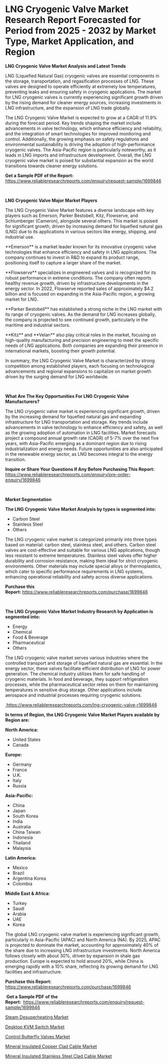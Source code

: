 <p><h1>LNG Cryogenic Valve Market Research Report Forecasted for Period from 2025 -  2032 by Market Type, Market Application, and Region</h1></p><p><strong>LNG Cryogenic Valve Market Analysis and Latest Trends</strong></p>
<p><p>LNG (Liquefied Natural Gas) cryogenic valves are essential components in the storage, transportation, and regasification processes of LNG. These valves are designed to operate efficiently at extremely low temperatures, preventing leaks and ensuring safety in cryogenic applications. The market for LNG cryogenic valves is currently experiencing significant growth driven by the rising demand for cleaner energy sources, increasing investments in LNG infrastructure, and the expansion of LNG trade globally.</p><p>The LNG Cryogenic Valve Market is expected to grow at a CAGR of 11.9% during the forecast period. Key trends shaping the market include advancements in valve technology, which enhance efficiency and reliability, and the integration of smart technologies for improved monitoring and control. Additionally, the growing emphasis on safety regulations and environmental sustainability is driving the adoption of high-performance cryogenic valves. The Asia-Pacific region is particularly noteworthy, as it leads in LNG imports and infrastructure development. Overall, the LNG cryogenic valve market is poised for substantial expansion as the world transitions towards cleaner energy solutions.</p></p>
<p><strong>Get a Sample PDF of the Report:&nbsp;</strong> <a href="https://www.reliableresearchreports.com/enquiry/request-sample/1699846?utm_campaign=10&utm_medium=2&utm_source=Github&utm_content=ia&utm_term=09012025&utm_id=lng-cryogenic-valve">https://www.reliableresearchreports.com/enquiry/request-sample/1699846</a></p>
<p>&nbsp;</p>
<p><strong>LNG Cryogenic Valve Major Market Players</strong></p>
<p><p>The LNG Cryogenic Valve Market features a diverse landscape with key players such as Emerson, Parker Bestobell, Kitz, Flowserve, and Schlumberger (Cameron), alongside several others. This market is poised for significant growth, driven by increasing demand for liquefied natural gas (LNG) due to its applications in various sectors like energy, shipping, and industrial use.</p><p>**Emerson** is a market leader known for its innovative cryogenic valve technologies that enhance efficiency and safety in LNG applications. The company continues to invest in R&D to expand its product range, positioning itself to capture a larger share of the market.</p><p>**Flowserve** specializes in engineered valves and is recognized for its robust performance in extreme conditions. The company often reports healthy revenue growth, driven by infrastructure developments in the energy sector. In 2022, Flowserve reported sales of approximately $4.2 billion and is focused on expanding in the Asia-Pacific region, a growing market for LNG.</p><p>**Parker Bestobell** has established a strong niche in the LNG market with its range of cryogenic valves. As the demand for LNG increases globally, the company is projected to see continued growth, particularly in the maritime and industrial sectors.</p><p>**Kitz** and **Velan** also play critical roles in the market, focusing on high-quality manufacturing and precision engineering to meet the specific needs of LNG applications. Both companies are expanding their presence in international markets, boosting their growth potential.</p><p>In summary, the LNG Cryogenic Valve Market is characterized by strong competition among established players, each focusing on technological advancements and regional expansions to capitalize on market growth driven by the surging demand for LNG worldwide.</p></p>
<p>&nbsp;</p>
<p><strong>What Are The Key Opportunities For LNG Cryogenic Valve Manufacturers?</strong></p>
<p><p>The LNG cryogenic valve market is experiencing significant growth, driven by the increasing demand for liquefied natural gas and expanding infrastructure for LNG transportation and storage. Key trends include advancements in valve technology to enhance efficiency and safety, as well as the growing adoption of automation in LNG facilities. Market forecasts project a compound annual growth rate (CAGR) of 5-7% over the next five years, with Asia-Pacific emerging as a dominant region due to rising industrialization and energy needs. Future opportunities are also anticipated in the renewable energy sector, as LNG becomes integral to the energy transition.</p></p>
<p><strong>Inquire or Share Your Questions If Any Before Purchasing This Report:</strong> <a href="https://www.reliableresearchreports.com/enquiry/pre-order-enquiry/1699846?utm_campaign=10&utm_medium=2&utm_source=Github&utm_content=ia&utm_term=09012025&utm_id=lng-cryogenic-valve">https://www.reliableresearchreports.com/enquiry/pre-order-enquiry/1699846</a></p>
<p>&nbsp;</p>
<p><strong>Market Segmentation</strong></p>
<p><strong>The LNG Cryogenic Valve Market Analysis by types is segmented into:</strong></p>
<p><ul><li>Carbon Steel</li><li>Stainless Steel</li><li>Others</li></ul></p>
<p><p>The LNG cryogenic valve market is categorized primarily into three types based on material: carbon steel, stainless steel, and others. Carbon steel valves are cost-effective and suitable for various LNG applications, though less resistant to extreme temperatures. Stainless steel valves offer higher durability and corrosion resistance, making them ideal for strict cryogenic environments. Other materials may include special alloys or thermoplastics, which cater to specific performance requirements in LNG systems, enhancing operational reliability and safety across diverse applications.</p></p>
<p><strong>Purchase this Report:&nbsp;</strong><a href="https://www.reliableresearchreports.com/purchase/1699846?utm_campaign=10&utm_medium=2&utm_source=Github&utm_content=ia&utm_term=09012025&utm_id=lng-cryogenic-valve">https://www.reliableresearchreports.com/purchase/1699846</a></p>
<p>&nbsp;</p>
<p><strong>The LNG Cryogenic Valve Market Industry Research by Application is segmented into:</strong></p>
<p><ul><li>Energy</li><li>Chemical</li><li>Food & Beverage</li><li>Pharmaceutical</li><li>Others</li></ul></p>
<p><p>The LNG cryogenic valve market serves various industries where the controlled transport and storage of liquefied natural gas are essential. In the energy sector, these valves facilitate efficient distribution of LNG for power generation. The chemical industry utilizes them for safe handling of cryogenic materials. In food and beverage, they support refrigeration processes, while the pharmaceutical sector relies on them for maintaining temperatures in sensitive drug storage. Other applications include aerospace and industrial processes requiring cryogenic solutions.</p></p>
<p><a href="https://www.reliableresearchreports.com/lng-cryogenic-valve-r1699846?utm_campaign=10&utm_medium=2&utm_source=Github&utm_content=ia&utm_term=09012025&utm_id=lng-cryogenic-valve">&nbsp;https://www.reliableresearchreports.com/lng-cryogenic-valve-r1699846</a></p>
<p><strong>In terms of Region, the LNG Cryogenic Valve Market Players available by Region are:</strong></p>
<p>
    <p> <strong> North America: </strong>
        <ul>
            <li>United States</li>
            <li>Canada</li>
        </ul>
        </p> 
    <p> <strong> Europe: </strong>
        <ul>
            <li>Germany</li>
            <li>France</li>
            <li>U.K.</li>
            <li>Italy</li>
            <li>Russia</li>
        </ul>
        </p> 
    <p> <strong> Asia-Pacific: </strong>
        <ul>
            <li>China</li>
            <li>Japan</li>
            <li>South Korea</li>
            <li>India</li>
            <li>Australia</li>
            <li>China Taiwan</li>
            <li>Indonesia</li>
            <li>Thailand</li>
            <li>Malaysia</li>
        </ul>
        </p> 
    <p> <strong> Latin America: </strong>
        <ul>
            <li>Mexico</li>
            <li>Brazil</li>
            <li>Argentina Korea</li>
            <li>Colombia</li>
        </ul>
        </p> 
    <p> <strong> Middle East & Africa: </strong>
        <ul>
            <li>Turkey</li>
            <li>Saudi</li>
            <li>Arabia</li>
            <li>UAE</li>
            <li>Korea</li>
        </ul>
    </p>
    </p>
<p><p>The global LNG cryogenic valve market is experiencing significant growth, particularly in Asia-Pacific (APAC) and North America (NA). By 2025, APAC is projected to dominate the market, accounting for approximately 40% of the share due to increasing LNG infrastructure investments. North America follows closely with about 30%, driven by expansion in shale gas production. Europe is expected to hold around 20%, while China is emerging rapidly with a 10% share, reflecting its growing demand for LNG facilities and infrastructure.</p></p>
<p><strong>Purchase this Report: </strong><a href="https://www.reliableresearchreports.com/purchase/1699846?utm_campaign=10&utm_medium=2&utm_source=Github&utm_content=ia&utm_term=09012025&utm_id=lng-cryogenic-valve">https://www.reliableresearchreports.com/purchase/1699846</a></p>
<p>&nbsp;<strong>Get a Sample PDF of the Report:&nbsp;&nbsp;</strong><a href="https://www.reliableresearchreports.com/enquiry/request-sample/1699846?utm_campaign=10&utm_medium=2&utm_source=Github&utm_content=ia&utm_term=09012025&utm_id=lng-cryogenic-valve">https://www.reliableresearchreports.com/enquiry/request-sample/1699846</a></p>
<p><strong></strong></p>
<p><p><a href="https://github.com/manesros8/Market-Research-Report-List-1/blob/main/steam-desuperheating-market.md?utm_campaign=10&utm_medium=2&utm_source=Github&utm_content=ia&utm_term=09012025&utm_id=lng-cryogenic-valve">Steam Desuperheating Market</a></p><p><a href="https://github.com/ulyssacrayne00231/Market-Research-Report-List-1/blob/main/desktop-kvm-switch-market.md?utm_campaign=10&utm_medium=2&utm_source=Github&utm_content=ia&utm_term=09012025&utm_id=lng-cryogenic-valve">Desktop KVM Switch Market</a></p><p><a href="https://github.com/WashimHussain441/Market-Research-Report-List-1/blob/main/control-butterfly-valves-market.md?utm_campaign=10&utm_medium=2&utm_source=Github&utm_content=ia&utm_term=09012025&utm_id=lng-cryogenic-valve">Control Butterfly Valves Market</a></p><p><a href="https://github.com/SanjidaMahmud54/Market-Research-Report-List-1/blob/main/mineral-insulated-copper-clad-cable-market.md?utm_campaign=10&utm_medium=2&utm_source=Github&utm_content=ia&utm_term=09012025&utm_id=lng-cryogenic-valve">Mineral Insulated Copper Clad Cable Market</a></p><p><a href="https://github.com/hgf64gh/Market-Research-Report-List-1/blob/main/mineral-insulated-stainless-steel-clad-cable-market.md?utm_campaign=10&utm_medium=2&utm_source=Github&utm_content=ia&utm_term=09012025&utm_id=lng-cryogenic-valve">Mineral Insulated Stainless Steel Clad Cable Market</a></p></p>
